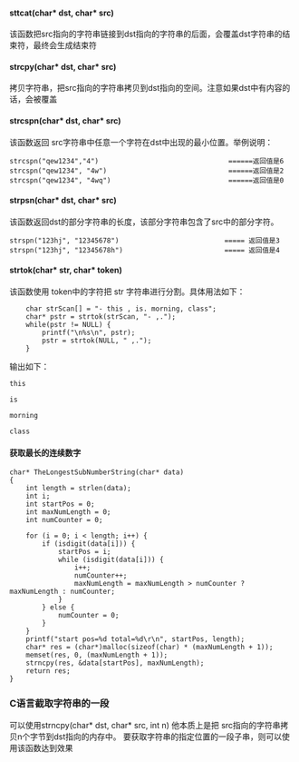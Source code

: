 #### sttcat(char* dst, char* src)

该函数把src指向的字符串链接到dst指向的字符串的后面，会覆盖dst字符串的结束符，最终会生成结束符

#### strcpy(char* dst, char* src)

拷贝字符串，把src指向的字符串拷贝到dst指向的空间。注意如果dst中有内容的话，会被覆盖

#### strcspn(char* dst, char* src)

该函数返回 src字符串中任意一个字符在dst中出现的最小位置。举例说明：
```
strcspn("qew1234","4")                                ======返回值是6
strcspn("qew1234", "4w")                              ======返回值是2
strcspn("qew1234", "4wq")                             ======返回值是0
```

#### strpsn(char* dst, char* src)

该函数返回dst的部分字符串的长度，该部分字符串包含了src中的部分字符。
```
strspn("123hj", "12345678")                          ===== 返回值是3
strspn("123hj", "12345678h")                         ===== 返回值是4
```

#### strtok(char* str, char* token)

该函数使用 token中的字符把 str 字符串进行分割。具体用法如下：
```
    char strScan[] = "- this , is. morning, class";
    char* pstr = strtok(strScan, "- ,.");
    while(pstr != NULL) {
        printf("\n%s\n", pstr);
        pstr = strtok(NULL, " ,.");
    }
```
输出如下：
```
this

is

morning

class
```


#### 获取最长的连续数字
```
char* TheLongestSubNumberString(char* data)
{
    int length = strlen(data);
    int i;
    int startPos = 0;
    int maxNumLength = 0;
    int numCounter = 0;

    for (i = 0; i < length; i++) {
        if (isdigit(data[i])) {
            startPos = i;
            while (isdigit(data[i])) {
                i++;
                numCounter++;
                maxNumLength = maxNumLength > numCounter ? maxNumLength : numCounter;
            }
        } else {
            numCounter = 0;
        }
    }
    printf("start pos=%d total=%d\r\n", startPos, length);
    char* res = (char*)malloc(sizeof(char) * (maxNumLength + 1));
    memset(res, 0, (maxNumLength + 1));
    strncpy(res, &data[startPos], maxNumLength);
    return res;
}
```

### C语言截取字符串的一段

可以使用strncpy(char* dst, char* src, int n) 他本质上是把 src指向的字符串拷贝n个字节到dst指向的内存中。
要获取字符串的指定位置的一段子串，则可以使用该函数达到效果

